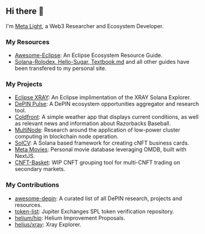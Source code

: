 ## Hi there 👋
I'm [Meta Light](https://carpinito.id/), a Web3 Researcher and Ecosystem Developer. 

### My Resources 
- [Awesome-Eclipse](https://github.com/meta-light/awesome-eclipse): An Eclipse Ecosystem Resource Guide.
- [Solana-Rolodex, Hello-Sugar, Textbook.md](https://www.carpinito.id/guides) and all other guides have been transfered to my personal site.

### My Projects
- [Eclipse XRAY](https://github.com/meta-light/eclipse-xray): An Eclipse implimentation of the XRAY Solana Explorer.
- [DePIN Pulse](https://depinpulse.app): A DePIN ecosystem opportunities aggregator and research tool.
- [Coldfront](https://github.com/meta-lite/coldfront): A simple weather app that displays current conditions, as well as relevant news and information about Razorbacks Baseball.
- [MultiNode](https://twitter.com/0xMetaLight/status/1630989599488049154?s=20): Research around the application of low-power cluster computing in blockchain node operation.
- [SolCV](https://carpinito.id/card): A Solana based framework for creating cNFT business cards.
- [Meta Movies](https://carpinito.id/movies): Personal movie database leveraging OMDB, built with NextJS.
- [CNFT-Basket](https://carpinito.id/basket): WIP CNFT grouping tool for multi-CNFT trading on secondary markets.

### My Contributions
- [awesome-depin](https://github.com/iotexproject/awesome-depin): A curated list of all DePIN research, projects and resources.
- [token-list](https://github.com/jup-ag/token-list): Jupiter Exchanges SPL token verification repository.
- [helium/hip](https://github.com/helium/HIP): Helium Improvement Proposals.
- [helius/xray](https://github.com/helius-labs/xray): Xray Explorer.
